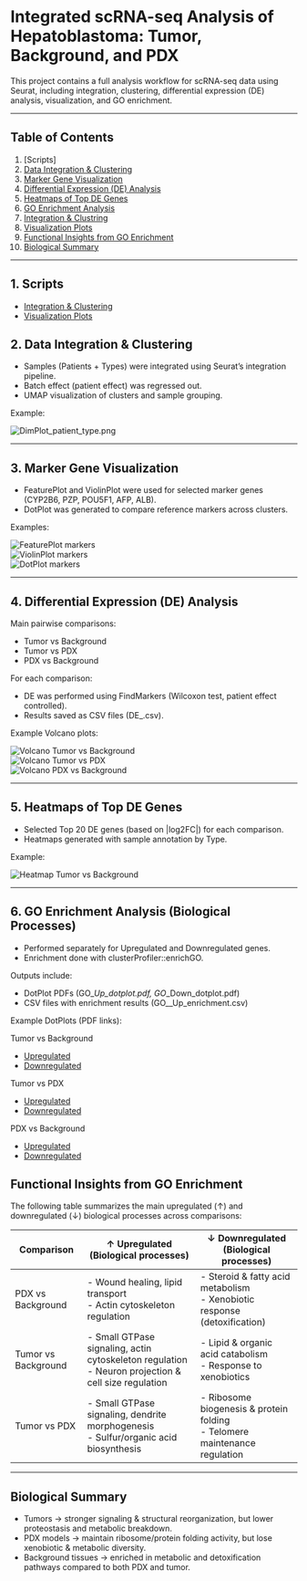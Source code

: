 #  Integrated scRNA-seq Analysis of Hepatoblastoma: Tumor, Background, and PDX

This project contains a full analysis workflow for scRNA-seq data using Seurat, including integration, clustering, differential expression (DE) analysis, visualization, and GO enrichment.

---

## Table of Contents
1.  [Scripts]
2. [Data Integration & Clustering](#-1-data-integration--clustering)  
3. [Marker Gene Visualization](#-2-marker-gene-visualization)  
4. [Differential Expression (DE) Analysis](#-3-differential-expression-de-analysis)  
5. [Heatmaps of Top DE Genes](#-4-heatmaps-of-top-de-genes)  
6. [GO Enrichment Analysis](#-5-go-enrichment-analysis-biological-processes)
7. [Integration & Clustring](#scripts/Integrate_ScRNA-Seq)
8. [Visualization Plots](#scripts/visualization_plots)
9. [Functional Insights from GO Enrichment](#Functional_Insights_from_GO_Enrichment)
10. [Biological Summary](#Biological_Summary)


---
## 1. Scripts
- [Integration & Clustering](scripts/Integrate_ScRNA-Seq.R)  
- [Visualization Plots](scripts/visualization_plots.R)

## 2. Data Integration & Clustering
- Samples (Patients + Types) were integrated using Seurat’s integration pipeline.  
- Batch effect (patient effect) was regressed out.  
- UMAP visualization of clusters and sample grouping.  

 Example:

![DimPlot_patient_type.png](results/clustering/DimPlot_clusters.png)  

---

## 3. Marker Gene Visualization
- FeaturePlot and ViolinPlot were used for selected marker genes (CYP2B6, PZP, POU5F1, AFP, ALB).  
- DotPlot was generated to compare reference markers across clusters.  

 Examples:

![FeaturePlot markers](results/markers/FeaturePlot_markers.png)  
![ViolinPlot markers](results/markers/ViolinPlot_markers.png)  
![DotPlot markers](results/markers/DotPlot_reference.png)

---

## 4. Differential Expression (DE) Analysis
Main pairwise comparisons:
- Tumor vs Background  
- Tumor vs PDX  
- PDX vs Background  

For each comparison:
- DE was performed using FindMarkers (Wilcoxon test, patient effect controlled).  
- Results saved as CSV files (DE_<comparison>.csv).  

 Example Volcano plots:

![Volcano Tumor vs Background](results/volcano/Volcano_tumor_vs_background.png)  
![Volcano Tumor vs PDX](results/volcano/Volcano_tumor_vs_PDX.png)  
![Volcano PDX vs Background](results/volcano/Volcano_PDX_vs_background.png)

---

## 5. Heatmaps of Top DE Genes
- Selected Top 20 DE genes (based on |log2FC|) for each comparison.  
- Heatmaps generated with sample annotation by Type.  

 Example:

![Heatmap Tumor vs Background](results/heatmaps/Heatmap_tumor_vs_background.png)

---
## 6. GO Enrichment Analysis (Biological Processes)
- Performed separately for Upregulated and Downregulated genes.  
- Enrichment done with clusterProfiler::enrichGO.  

Outputs include:
- DotPlot PDFs (GO_<comp>_Up_dotplot.pdf, GO_<comp>_Down_dotplot.pdf)  
- CSV files with enrichment results (GO_<comp>_Up_enrichment.csv)  

 Example DotPlots (PDF links):  

Tumor vs Background
- [Upregulated](results/enrichment/GO_tumor_vs_background_Up_dotplot.pdf)  
- [Downregulated](results/enrichment/GO_tumor_vs_background_Down_dotplot.pdf)  

Tumor vs PDX
- [Upregulated](results/enrichment/GO_tumor_vs_PDX_Up_dotplot.pdf)  
- [Downregulated](results/enrichment/GO_tumor_vs_PDX_Down_dotplot.pdf)  

PDX vs Background
- [Upregulated](results/enrichment/GO_PDX_vs_background_Up_dotplot.pdf)  
- [Downregulated](results/enrichment/GO_PDX_vs_background_Down_dotplot.pdf)


## Functional Insights from GO Enrichment

The following table summarizes the main upregulated (↑) and downregulated (↓) biological processes across comparisons:

| Comparison          | ↑ Upregulated (Biological processes)                                           | ↓ Downregulated (Biological processes)                                         |
|---------------------|-------------------------------------------------------------------------------|-------------------------------------------------------------------------------|
| PDX vs Background | - Wound healing, lipid transport  <br> - Actin cytoskeleton regulation        | - Steroid & fatty acid metabolism  <br> - Xenobiotic response (detoxification) |
| Tumor vs Background | - Small GTPase signaling, actin cytoskeleton regulation <br> - Neuron projection & cell size regulation | - Lipid & organic acid catabolism  <br> - Response to xenobiotics              |
| Tumor vs PDX      | - Small GTPase signaling, dendrite morphogenesis <br> - Sulfur/organic acid biosynthesis | - Ribosome biogenesis & protein folding <br> - Telomere maintenance regulation |

---

## Biological Summary
- Tumors → stronger signaling & structural reorganization, but lower proteostasis and metabolic breakdown.  
- PDX models → maintain ribosome/protein folding activity, but lose xenobiotic & metabolic diversity.  
- Background tissues → enriched in metabolic and detoxification pathways compared to both PDX and tumor.

